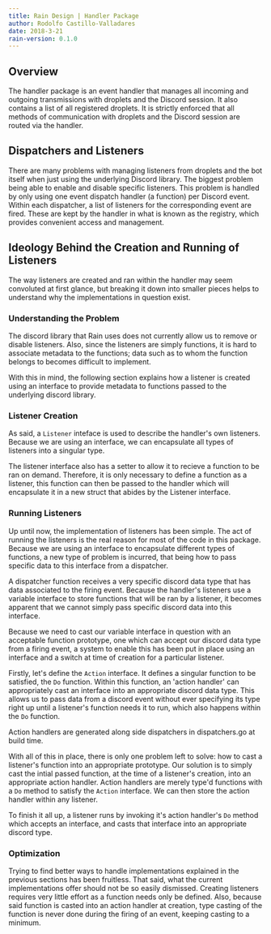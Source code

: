 ```yaml
---
title: Rain Design | Handler Package 
author: Rodolfo Castillo-Valladares
date: 2018-3-21
rain-version: 0.1.0
---
```


Overview
--------

The handler package is an event handler that manages all incoming and outgoing
transmissions with droplets and the Discord session. It also contains a list of
all registered droplets. It is strictly enforced that all methods of
communication with droplets and the Discord session are routed via the handler.

Dispatchers and Listeners
-------------------------

There are many problems with managing listeners from droplets and the bot itself
when just using the underlying Discord library. The biggest problem being able
to enable and disable specific listeners. This problem is handled by only using
one event dispatch handler (a function) per Discord event. Within each
dispatcher, a list of listeners for the corresponding event are fired. These are
kept by the handler in what is known as the registry, which provides convenient
access and management.

Ideology Behind the Creation and Running of Listeners
------------------------------------------------------

The way listeners are created and ran within the handler may seem convoluted at
first glance, but breaking it down into smaller pieces helps to understand why
the implementations in question exist.

### Understanding the Problem

The discord library that Rain uses does not currently allow us to remove or
disable listeners. Also, since the listeners are simply functions, it is hard to
associate metadata to the functions; data such as to whom the function belongs
to becomes difficult to implement.

With this in mind, the following section explains how a listener is created
using an interface to provide metadata to functions passed to the underlying
discord library.

### Listener Creation

As said, a `Listener` inteface is used to describe the handler's own listeners.
Because we are using an interface, we can encapsulate all types of listeners
into a singular type.

The listener interface also has a setter to allow it to recieve a function to be
ran on demand. Therefore, it is only necessary to define a function as a
listener, this function can then be passed to the handler which will encapsulate
it in a new struct that abides by the Listener interface.

### Running Listeners

Up until now, the implementation of listeners has been simple. The act of
running the listeners is the real reason for most of the code in this package.
Because we are using an interface to encapsulate different types of functions, a
new type of problem is incurred, that being how to pass specific data to this
interface from a dispatcher. 

A dispatcher function receives a very specific discord data type that has data
associated to the firing event. Because the handler's listeners use a variable
interface to store functions that will be ran by a listener, it becomes apparent
that we cannot simply pass specific discord data into this interface.

Because we need to cast our variable interface in question with an acceptable
function prototype, one which can accept our discord data type from a firing
event, a system to enable this has been put in place using an interface and
a switch at time of creation for a particular listener.

Firstly, let's define the `Action` interface. It defines a singular function to
be satisfied, the `Do` function. Within this function, an 'action handler' can
appropriately cast an interface into an appropriate discord data type. This
allows us to pass data from a discord event without ever specifying its type
right up until a listener's function needs it to run, which also happens within
the `Do` function.

Action handlers are generated along side dispatchers in dispatchers.go at build
time.

With all of this in place, there is only one problem left to solve: how to cast
a listener's function into an appropriate prototype. Our solution is to simply
cast the intial passed function, at the time of a listener's creation, into an
appropriate action handler. Action handlers are merely type'd functions with a
`Do` method to satisfy the `Action` interface. We can then store the action
handler within any listener.

To finish it all up, a listener runs by invoking it's action handler's `Do`
method which accepts an interface, and casts that interface into an
appropriate discord type.

### Optimization

Trying to find better ways to handle implementations explained in the previous
sections has been fruitless. That said, what the current implementations offer
should not be so easily dismissed. Creating listeners requires very little effort
as a function needs only be defined. Also, because said function is casted into
an action handler at creation, type casting of the function is never done during
the firing of an event, keeping casting to a minimum.
 
